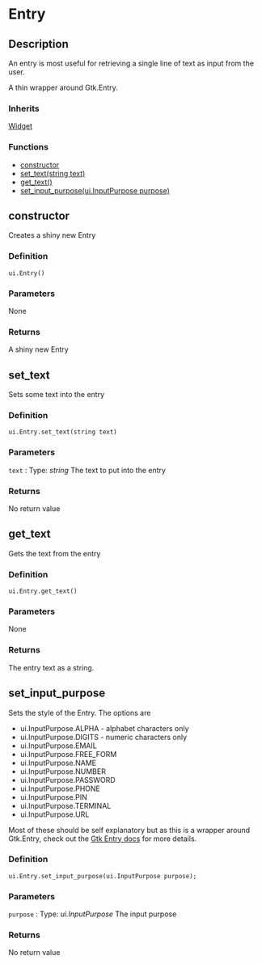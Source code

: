 # Entry

## Description

An entry is most useful for retrieving a single line of text as input from the user.

A thin wrapper around Gtk.Entry. 

### Inherits

[Widget](widget.md)

### Functions

* [constructor](#constructor)
* [set_text(string text)](#set_text)
* [get_text()](#get_text)
* [set_input_purpose(ui.InputPurpose purpose)](#set_input_purpose)

## constructor

Creates a shiny new Entry

### Definition

`ui.Entry()`

### Parameters

None

### Returns 

A shiny new Entry

## set_text

Sets some text into the entry

### Definition

`ui.Entry.set_text(string text)`

### Parameters

`text`
:   Type: *string*
    The text to put into the entry

### Returns

No return value

## get_text

Gets the text from the entry

### Definition

`ui.Entry.get_text()`

### Parameters

None

### Returns

The entry text as a string.

## set_input_purpose

Sets the style of the Entry. The options are 

* ui.InputPurpose.ALPHA - alphabet characters only
* ui.InputPurpose.DIGITS - numeric characters only
* ui.InputPurpose.EMAIL
* ui.InputPurpose.FREE_FORM
* ui.InputPurpose.NAME
* ui.InputPurpose.NUMBER
* ui.InputPurpose.PASSWORD
* ui.InputPurpose.PHONE
* ui.InputPurpose.PIN
* ui.InputPurpose.TERMINAL
* ui.InputPurpose.URL

Most of these should be self explanatory but as this is a wrapper around Gtk.Entry, check out the [Gtk Entry docs](https://docs.gtk.org/gtk3/enum.InputPurpose.html) for more details. 

### Definition

`ui.Entry.set_input_purpose(ui.InputPurpose purpose);`

### Parameters

`purpose`
:   Type: *ui.InputPurpose* 
    The input purpose

### Returns 

No return value
